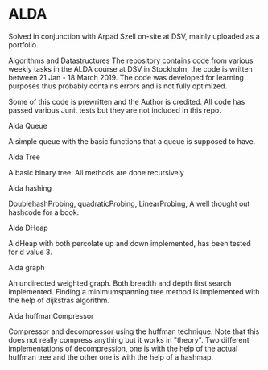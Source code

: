 # ALDA

Solved in conjunction with Arpad Szell on-site at DSV, mainly uploaded as a portfolio. 

Algorithms and Datastructures
The repository contains code from various weekly tasks in the ALDA course at DSV in Stockholm, the code is written between 
21 Jan - 18 March 2019. The code was developed for learning purposes thus probably contains errors and is not fully optimized.

Some of this code is prewritten and the Author is credited. All code has passed various Junit tests but they are not included in this repo.

Alda Queue

A simple queue with the basic functions that a queue is supposed to have.

Alda Tree

A basic binary tree. All methods are done recursively

Alda hashing

DoublehashProbing, quadraticProbing, LinearProbing, A well thought out hashcode for a book.


Alda DHeap

A dHeap with both percolate up and down implemented, has been tested for d value 3.

Alda graph

An undirected weighted graph. Both breadth and depth first search implemented. Finding a minimumspanning tree method is implemented
with the help of dijkstras algorithm.

Alda huffmanCompressor

Compressor and decompressor using the huffman technique. Note that this does not really compress anything but it works in "theory".
Two different implementations of decompression, one is with the help of the actual huffman tree and the other one is with the help of
a hashmap.
